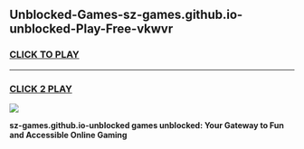 
## Unblocked-Games-sz-games.github.io-unblocked-Play-Free-vkwvr
<h3>
<a href="https://premium76.site?title=sz-games.github.io-unblocked&ref=15A">CLICK TO PLAY</a></h3>
<hr>

<h3>
<a href="https://premium76.site?title=sz-games.github.io-unblocked&ref=15A">CLICK 2 PLAY</a>
  
</h3>

<a href="https://premium76.site?title=sz-games.github.io-unblocked&ref=15A"><img src="https://clearcache.store/games.png"></a>


**sz-games.github.io-unblocked games unblocked: Your Gateway to Fun and Accessible Online Gaming**
